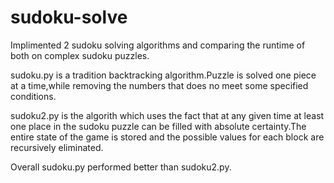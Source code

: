 # sudoku-solve

Implimented 2 sudoku solving algorithms and comparing the runtime of both on complex sudoku puzzles.

sudoku.py is a tradition backtracking algorithm.Puzzle is solved one piece at a time,while removing the numbers that does no meet some specified conditions.

sudoku2.py is the algorith which uses the fact that at any given time at least one place in the sudoku puzzle can be filled with absolute certainty.The entire state of the game is stored and the possible values for each block are recursively eliminated.

Overall sudoku.py performed better than sudoku2.py.
